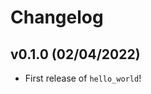 # Changelog

<!--next-version-placeholder-->

## v0.1.0 (02/04/2022)

- First release of `hello_world`!